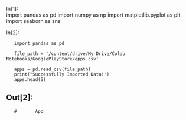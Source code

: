 In[1]:     
       import pandas as pd
       import numpy as np
       import matplotlib.pyplot as plt
       import seaborn as sns

In[2]:

       import pandas as pd

       file_path = '/content/drive/My Drive/Colab Notebooks/GooglePlayStore/apps.csv'

       apps = pd.read_csv(file_path)
       print("Successfully Imported Data!")
       apps.head(5)

Out[2]:
---------------------------------------------------------------------------------------------------------------------------------------------------
       #       App
